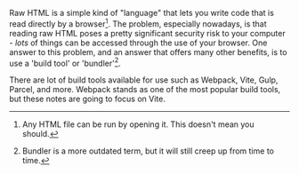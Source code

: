 Raw HTML is a simple kind of "language" that lets you write code that is read directly by a browser[^1]. The problem, especially nowadays, is that reading raw HTML poses a pretty significant security risk to your computer - *lots* of things can be accessed through the use of your browser. One answer to this problem, and an answer that offers many other benefits, is to use a 'build tool' or 'bundler'[^2].

[^1]: Any HTML file can be run by opening it. This doesn't mean you should.
[^2]: Bundler is a more outdated term, but it will still creep up from time to time.

There are lot of build tools available for use such as Webpack, Vite, Gulp, Parcel, and more. Webpack stands as one of the most popular build tools, but these notes are going to focus on Vite.